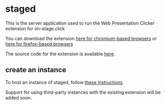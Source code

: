 # staged

This is the server application used to run the Web Presentation Clicker extension for on-stage.click

You can download the extension [here for chromium-based browsers](https://chromewebstore.google.com/detail/web-presentation-clicker/mnkkbdgkehfhenamhggdljdmlpdpjmom) or [here for firefox-based browsers](https://addons.mozilla.org/en-US/firefox/addon/web-presentation-clicker/)

The source code for the extension is available [here](https://github.com/web-presentation-clicker/extension).

## create an instance

To host an instance of staged, follow [these instructions](documentation/install_staged.md).

Support for using third-party instances with the existing extension will be added soon.

